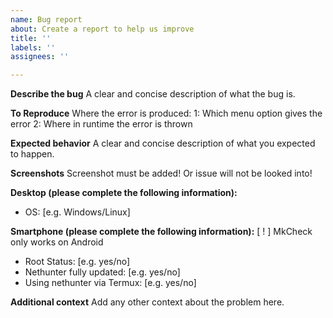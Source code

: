 ```yaml
---
name: Bug report
about: Create a report to help us improve
title: ''
labels: ''
assignees: ''

---
```


**Describe the bug**
A clear and concise description of what the bug is.

**To Reproduce**
Where the error is produced:
1: Which menu option gives the error
2: Where in runtime the error is thrown

**Expected behavior**
A clear and concise description of what you expected to happen.

**Screenshots**
Screenshot must be added! Or issue will not be looked into!

**Desktop (please complete the following information):**
 - OS: [e.g. Windows/Linux]

**Smartphone (please complete the following information):**
[ ! ] MkCheck only works on Android 
 - Root Status: [e.g. yes/no]
 - Nethunter fully updated: [e.g. yes/no]
 - Using nethunter via Termux: [e.g. yes/no]

**Additional context**
Add any other context about the problem here.
